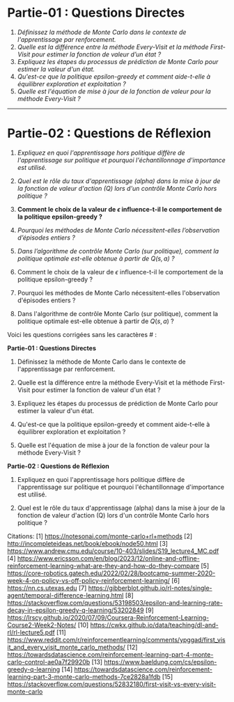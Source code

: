# **Partie-01 : Questions Directes**


1. *Définissez la méthode de Monte Carlo dans le contexte de l'apprentissage par renforcement.*
2. *Quelle est la différence entre la méthode Every-Visit et la méthode First-Visit pour estimer la fonction de valeur d’un état ?*
3. *Expliquez les étapes du processus de prédiction de Monte Carlo pour estimer la valeur d'un état.*
4. *Qu'est-ce que la politique epsilon-greedy et comment aide-t-elle à équilibrer exploration et exploitation ?*
5. *Quelle est l'équation de mise à jour de la fonction de valeur pour la méthode Every-Visit ?*

---

# **Partie-02 : Questions de Réflexion**


1. *Expliquez en quoi l'apprentissage hors politique diffère de l'apprentissage sur politique et pourquoi l'échantillonnage d'importance est utilisé.*
2. *Quel est le rôle du taux d'apprentissage (alpha) dans la mise à jour de la fonction de valeur d'action (Q) lors d'un contrôle Monte Carlo hors politique ?*
3. **Comment le choix de la valeur de $\epsilon$ influence-t-il le comportement de la politique epsilon-greedy ?**
4. *Pourquoi les méthodes de Monte Carlo nécessitent-elles l’observation d’épisodes entiers ?*
5. *Dans l’algorithme de contrôle Monte Carlo (sur politique), comment la politique optimale est-elle obtenue à partir de $Q(s, a)$ ?*

3. Comment le choix de la valeur de $\epsilon$ influence-t-il le comportement de la politique epsilon-greedy ?

4. Pourquoi les méthodes de Monte Carlo nécessitent-elles l'observation d'épisodes entiers ?

5. Dans l'algorithme de contrôle Monte Carlo (sur politique), comment la politique optimale est-elle obtenue à partir de $Q(s, a)$ ?




















Voici les questions corrigées sans les caractères # :

**Partie-01 : Questions Directes**

1. Définissez la méthode de Monte Carlo dans le contexte de l'apprentissage par renforcement.

2. Quelle est la différence entre la méthode Every-Visit et la méthode First-Visit pour estimer la fonction de valeur d'un état ?

3. Expliquez les étapes du processus de prédiction de Monte Carlo pour estimer la valeur d'un état.

4. Qu'est-ce que la politique epsilon-greedy et comment aide-t-elle à équilibrer exploration et exploitation ?

5. Quelle est l'équation de mise à jour de la fonction de valeur pour la méthode Every-Visit ?

**Partie-02 : Questions de Réflexion**

1. Expliquez en quoi l'apprentissage hors politique diffère de l'apprentissage sur politique et pourquoi l'échantillonnage d'importance est utilisé.

2. Quel est le rôle du taux d'apprentissage (alpha) dans la mise à jour de la fonction de valeur d'action (Q) lors d'un contrôle Monte Carlo hors politique ?



Citations:
[1] https://notesonai.com/monte-carlo+rl+methods
[2] http://incompleteideas.net/book/ebook/node50.html
[3] https://www.andrew.cmu.edu/course/10-403/slides/S19_lecture4_MC.pdf
[4] https://www.ericsson.com/en/blog/2023/12/online-and-offline-reinforcement-learning-what-are-they-and-how-do-they-compare
[5] https://core-robotics.gatech.edu/2022/02/28/bootcamp-summer-2020-week-4-on-policy-vs-off-policy-reinforcement-learning/
[6] https://nn.cs.utexas.edu
[7] https://gibberblot.github.io/rl-notes/single-agent/temporal-difference-learning.html
[8] https://stackoverflow.com/questions/53198503/epsilon-and-learning-rate-decay-in-epsilon-greedy-q-learning/53202849
[9] https://lrscy.github.io/2020/07/09/Coursera-Reinforcement-Learning-Course2-Week2-Notes/
[10] https://cwkx.github.io/data/teaching/dl-and-rl/rl-lecture5.pdf
[11] https://www.reddit.com/r/reinforcementlearning/comments/ypggad/first_visit_and_every_visit_monte_carlo_methods/
[12] https://towardsdatascience.com/reinforcement-learning-part-4-monte-carlo-control-ae0a7f29920b
[13] https://www.baeldung.com/cs/epsilon-greedy-q-learning
[14] https://towardsdatascience.com/reinforcement-learning-part-3-monte-carlo-methods-7ce2828a1fdb
[15] https://stackoverflow.com/questions/52832180/first-visit-vs-every-visit-monte-carlo
